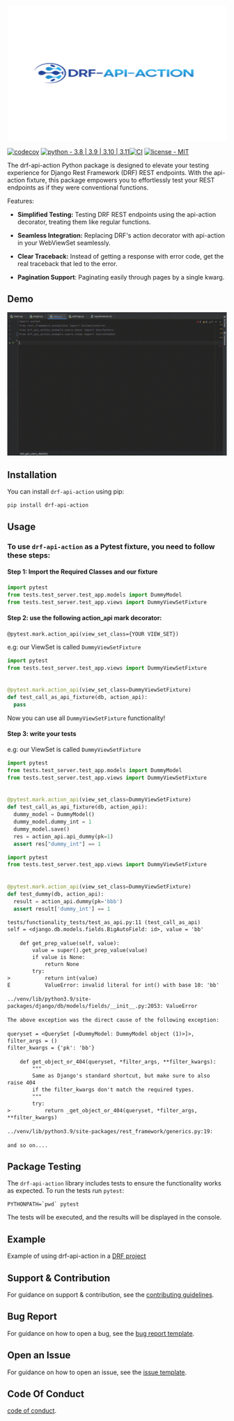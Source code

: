 ![Alt text](resources/drf-api-action-banner-current.png?raw=true "")

[![codecov](https://codecov.io/gh/Ori-Roza/drf-api-action/graph/badge.svg?token=2PB7NG8A4W)](https://codecov.io/gh/Ori-Roza/drf-api-action)
[![python - 3.8 | 3.9 | 3.10 | 3.11](https://img.shields.io/badge/python-3.8_|_3.9_|_3.10_|_3.11-blue)](https://)[![CI](https://github.com/Ori-Roza/drf-api-action/actions/workflows/tests.yaml/badge.svg?branch=master)](https://github.com/Ori-Roza/drf-api-action/actions/workflows/tests.yaml)
[![license - MIT](https://img.shields.io/badge/license-MIT-yellow)](https://)


The drf-api-action Python package is designed to elevate your testing experience for Django Rest Framework (DRF) REST endpoints.
With the api-action fixture, this package empowers you to effortlessly test your REST endpoints as if they were conventional functions.

Features:

* **Simplified Testing:** Testing DRF REST endpoints using the api-action decorator, treating them like regular functions.

* **Seamless Integration:** Replacing DRF's action decorator with api-action in your WebViewSet seamlessly.

* **Clear Traceback:** Instead of getting a response with error code, get the real traceback that led to the error.

* **Pagination Support**: Paginating easily through pages by a single kwarg.


## Demo

![Alt Text](resources/drf-api-action-usage.gif?raw=true "")

## Installation

You can install `drf-api-action` using pip:

```shell
pip install drf-api-action
```

## Usage

### To use `drf-api-action` as a Pytest fixture, you need to follow these steps:

#### Step 1: Import the Required Classes and our fixture

```python
import pytest
from tests.test_server.test_app.models import DummyModel
from tests.test_server.test_app.views import DummyViewSetFixture
```

#### Step 2: use the following action_api mark decorator:

`@pytest.mark.action_api(view_set_class={YOUR VIEW_SET})`

e.g:
our ViewSet is called `DummyViewSetFixture`

```python
import pytest
from tests.test_server.test_app.views import DummyViewSetFixture


@pytest.mark.action_api(view_set_class=DummyViewSetFixture)
def test_call_as_api_fixture(db, action_api):
  pass
```
Now you can use all `DummyViewSetFixture` functionality!

#### Step 3: write your tests

e.g:
our ViewSet is called `DummyViewSetFixture`

```python
import pytest
from tests.test_server.test_app.models import DummyModel
from tests.test_server.test_app.views import DummyViewSetFixture


@pytest.mark.action_api(view_set_class=DummyViewSetFixture)
def test_call_as_api_fixture(db, action_api):
  dummy_model = DummyModel()
  dummy_model.dummy_int = 1
  dummy_model.save()
  res = action_api.api_dummy(pk=1)
  assert res["dummy_int"] == 1

```

```python
import pytest
from tests.test_server.test_app.views import DummyViewSetFixture


@pytest.mark.action_api(view_set_class=DummyViewSetFixture)
def test_dummy(db, action_api):
  result = action_api.dummy(pk='bbb')
  assert result['dummy_int'] == 1
```

```shell
tests/functionality_tests/test_as_api.py:11 (test_call_as_api)
self = <django.db.models.fields.BigAutoField: id>, value = 'bb'

    def get_prep_value(self, value):
        value = super().get_prep_value(value)
        if value is None:
            return None
        try:
>           return int(value)
E           ValueError: invalid literal for int() with base 10: 'bb'

../venv/lib/python3.9/site-packages/django/db/models/fields/__init__.py:2053: ValueError

The above exception was the direct cause of the following exception:

queryset = <QuerySet [<DummyModel: DummyModel object (1)>]>, filter_args = ()
filter_kwargs = {'pk': 'bb'}

    def get_object_or_404(queryset, *filter_args, **filter_kwargs):
        """
        Same as Django's standard shortcut, but make sure to also raise 404
        if the filter_kwargs don't match the required types.
        """
        try:
>           return _get_object_or_404(queryset, *filter_args, **filter_kwargs)

../venv/lib/python3.9/site-packages/rest_framework/generics.py:19: 

and so on....
```


## Package Testing

The `drf-api-action` library includes tests to ensure the functionality works as expected. To run the tests run `pytest`:

 ```shell
 PYTHONPATH=`pwd` pytest
 ```

The tests will be executed, and the results will be displayed in the console.

## Example

Example of using drf-api-action in a [DRF project](https://github.com/Ori-Roza/drf-api-action-example)

## Support & Contribution

For guidance on support & contribution, see the [contributing guidelines](https://github.com/Ori-Roza/drf-api-action/blob/master/docs/CONTRIBUTING.md).

## Bug Report 

For guidance on how to open a bug, see the [bug report template](https://github.com/Ori-Roza/drf-api-action/blob/master/docs/BUG_REPORT.md).

## Open an Issue

For guidance on how to open an issue, see the [issue template](https://github.com/Ori-Roza/drf-api-action/blob/master/docs/ISSUE_TEMPLATE.md).

## Code Of Conduct

[code of conduct](https://github.com/Ori-Roza/drf-api-action/blob/master/docs/CODE_OF_CONDUCT.md).
